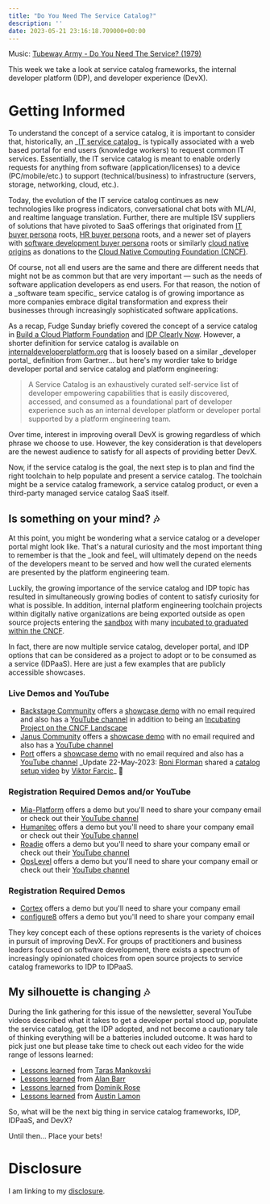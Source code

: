 ```yaml
---
title: "Do You Need The Service Catalog?"
description: ''
date: 2023-05-21 23:16:18.709000+00:00
---
```


 

Music: [Tubeway Army - Do You Need The Service? (1979)](https://www.youtube.com/watch?v=1XjhHxd-6S0)

This week we take a look at service catalog frameworks, the internal developer platform (IDP), and developer experience (DevX).

# Getting Informed

To understand the concept of a service catalog, it is important to consider that, historically, an \_[IT service catalog](https://en.wikipedia.org/wiki/Service\_catalog)\_ is typically associated with a web based portal for end users (knowledge workers) to request common IT services. Essentially, the IT service catalog is meant to enable orderly requests for anything from software (application/licenses) to a device (PC/mobile/etc.) to support (technical/business) to infrastructure (servers, storage, networking, cloud, etc.). 

Today, the evolution of the IT service catalog continues as new technologies like progress indicators, conversational chat bots with ML/AI, and realtime language translation. Further, there are multiple ISV suppliers of solutions that have pivoted to SaaS offerings that originated from [IT buyer persona](https://www.servicenow.com/products/it-service-automation-applications/service-catalog.html) roots, [HR buyer persona](https://www.workday.com/en-us/products/platform-product-extensions/overview.html) roots, and a newer set of players with [software development buyer persona](https://www.atlassian.com/software/compass) roots or similarly [cloud native origins](https://backstage.spotify.com) as donations to the [Cloud Native Computing Foundation (CNCF)](https://www.cncf.io).

Of course, not all end users are the same and there are different needs that might not be as common but that are very important — such as the needs of software application developers as end users. For that reason, the notion of a \_software team specific\_ service catalog is of growing importance as more companies embrace digital transformation and express their businesses through increasingly sophisticated software applications.

As a recap, Fudge Sunday briefly covered the concept of a service catalog in [Build a Cloud Platform Foundation](https://fudge.org/archive/build-a-cloud-platform-foundation/) and [IDP Clearly Now](https://fudge.org/archive/idp-clearly-now/). However, a shorter definition for service catalog is available on [internaldeveloperplatform.org](https://internaldeveloperplatform.org/developer-portals/) that is loosely based on a similar \_developer portal\_ definition from Gartner... but here's my wordier take to bridge developer portal and service catalog and platform engineering:

> A Service Catalog is an exhaustively curated self-service list of developer empowering capabilities that is easily discovered, accessed, and consumed as a foundational part of developer experience such as an internal developer platform or developer portal supported by a platform engineering team.

Over time, interest in improving overall DevX is growing regardless of which phrase we choose to use. However, the key consideration is that developers are the newest audience to satisfy for all aspects of providing better DevX.

Now, if the service catalog is the goal, the next step is to plan and find the right toolchain to help populate and present a service catalog. The toolchain might be a service catalog framework, a service catalog product, or even a third-party managed service catalog SaaS itself.

## Is something on your mind? 🎶

At this point, you might be wondering what a service catalog or a developer portal might look like. That's a natural curiosity and the most important thing to remember is that the \_look and feel\_ will ultimately depend on the needs of the developers meant to be served and how well the curated elements are presented by the platform engineering team.

Luckily, the growing importance of the service catalog and IDP topic has resulted in simultaneously growing bodies of content to satisfy curiosity for what is possible. In addition, internal platform engineering toolchain projects within digitally native organizations are being exported outside as open source projects entering the [sandbox](https://www.cncf.io/sandbox-projects/) with many [incubated to graduated within the CNCF](https://www.cncf.io/projects/).

In fact, there are now multiple service catalog, developer portal, and IDP options that can be considered as a project to adopt or to be consumed as a service (IDPaaS). Here are just a few examples that are publicly accessible showcases.

### Live Demos and YouTube
 
- [Backstage Community](https://backstage.io) offers a [showcase demo](https://demo.backstage.io) with no email required and also has a [YouTube channel](https://www.youtube.com/@spotifyrd4973) in addition to being an [Incubating Project on the CNCF Landscape](https://landscape.cncf.io/card-mode?selected=backstage)
- [Janus Community](https://janus-idp.io) offers a [showcase demo](https://showcase.janus-idp.io) with no email required and also has a [YouTube channel](https://www.youtube.com/@januscommunity)
- [Port](https://www.getport.io/usecases/cloud-resource-catalog) offers a [showcase demo](https://demo.getport.io/self-serve) with no email required and also has a [YouTube channel](https://www.youtube.com/@getport/featured) \_Update 22-May-2023: [Roni Florman](https://www.linkedin.com/in/ronifloman/) shared a [catalog setup video](https://www.youtube.com/watch?v=ro-h7tsp0qI) by [Viktor Farcic](https://www.linkedin.com/in/viktorfarcic/)\_ 🙏

### Registration Required Demos and/or YouTube
- [Mia-Platform](https://mia-platform.eu/solutions/composable-enterprise/) offers a demo but you'll need to share your company email or check out their [YouTube channel](https://www.youtube.com/channel/UCWEgCxRmFgHgCwV3ntZ2hvA)
- [Humanitec](https://humanitec.com/use-cases/build-developer-portals) offers a demo but you'll need to share your company email or check out their [YouTube channel](https://www.youtube.com/@humanitec/videos)
- [Roadie](https://roadie.io/backstage-bites/catalog-ownership/) offers a demo but you'll need to share your company email or check out their [YouTube channel](https://www.youtube.com/@roadie\_io/featured)
- [OpsLevel](https://www.opslevel.com/catalog) offers a demo but you'll need to share your company email or check out their [YouTube channel](https://www.youtube.com/channel/UCqACrwayvmn\_f8VWnAyI4kA)

### Registration Required Demos

- [Cortex](https://www.cortex.io/products/service-catalog) offers a demo but you'll need to share your company email
- [configure8](https://www.configure8.io/catalog) offers a demo but you'll need to share your company email

They key concept each of these options represents is the variety of choices in pursuit of improving DevX. For groups of practitioners and business leaders focused on software development, there exists a spectrum of increasingly opinionated choices from open source projects to service catalog frameworks to IDP to IDPaaS. 

## My silhouette is changing 🎶

During the link gathering for this issue of the newsletter, several YouTube videos described what it takes to get a developer portal stood up, populate the service catalog, get the IDP adopted, and not become a cautionary tale of thinking everything will be a batteries included outcome. It was hard to pick just one but please take time to check out each video for the wide range of lessons learned:

- [Lessons learned](https://www.youtube.com/watch?v=UraajskJjUg) from [Taras Mankovski](https://www.linkedin.com/in/tarasm/)
- [Lessons learned](https://www.youtube.com/watch?v=UraajskJjUg) from [Alan Barr ](https://www.linkedin.com/in/alanmbarr/)
- [Lessons learned](https://www.youtube.com/watch?v=1FCdT0UQDik) from [Dominik Rose](https://www.linkedin.com/in/dominikrose/)
- [Lessons learned](https://www.youtube.com/watch?v=jpzEtab95\_U) from [Austin Lamon](https://www.linkedin.com/in/austinlamon/)

So, what will be the next big thing in service catalog frameworks, IDP, IDPaaS, and DevX?

Until then… Place your bets!

# Disclosure

I am linking to my [disclosure](https://jaycuthrell.com/disclosure/).

[^comment]: TIL that [Substack Notes allows deeplinking](https://open.substack.com/chat/posts/a86307cb-045e-4f06-a066-552f7127fe26)
🤓


